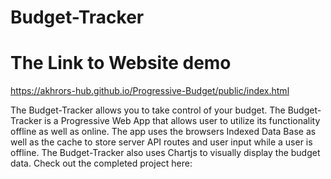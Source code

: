 # Budget-Tracker

# The Link to Website demo

https://akhrors-hub.github.io/Progressive-Budget/public/index.html

The Budget-Tracker allows you to take control of your budget. The Budget-Tracker is a Progressive Web App that allows user to utilize its functionality offline as well as online. The app uses the browsers Indexed Data Base as well as the cache to store server API routes and user input while a user is offline. The Budget-Tracker also uses Chartjs to visually display the budget data. Check out the completed project here:
